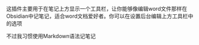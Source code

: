 这插件主要用于在笔记上方显示一个工具栏，让你能够像编辑word文件那样在Obsidian中记笔记，适合word文档爱好者。你可以在设置后台编辑上方工具栏中的选项

不过我习惯使用Markdown语法记笔记